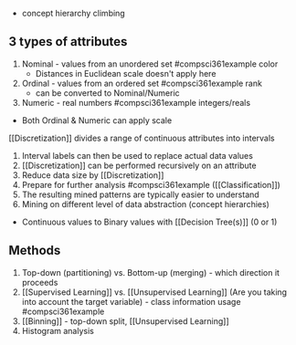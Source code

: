 - concept hierarchy climbing
## 3 types of attributes
1. Nominal - values from an unordered set #compsci361example color
	- Distances in Euclidean scale doesn't apply here
2. Ordinal - values from an ordered set #compsci361example rank
	- can be converted to Nominal/Numeric
3. Numeric - real numbers #compsci361example integers/reals
- Both Ordinal & Numeric can apply scale

[[Discretization]] divides a range of continuous attributes into intervals
1. Interval labels can then be used to replace actual data values
2. [[Discretization]] can be performed recursively on an attribute
3. Reduce data size by [[Discretization]]
4. Prepare for further analysis #compsci361example ([[Classification]])
5. The resulting mined patterns are typically easier to understand
6. Mining on different level of data abstraction (concept hierarchies)
- Continuous values to Binary values with [[Decision Tree(s)]] (0 or 1)

## Methods
1. Top-down (partitioning) vs. Bottom-up (merging) - which direction it proceeds
2. [[Supervised Learning]] vs. [[Unsupervised Learning]] (Are you taking into account the target variable) - class information usage
#compsci361example 
1. [[Binning]] - top-down split, [[Unsupervised Learning]]
2. Histogram analysis 